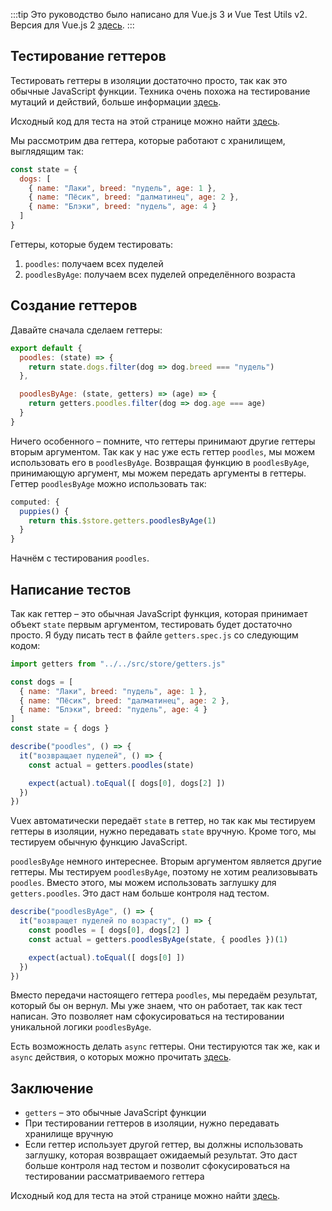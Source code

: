 :::tip Это руководство было написано для Vue.js 3 и Vue Test Utils v2.
Версия для Vue.js 2 [здесь](/ru).
:::

## Тестирование геттеров

Тестировать геттеры в изоляции достаточно просто, так как это обычные JavaScript функции. Техника очень похожа на тестирование мутаций и действий, больше информации [здесь](https://lmiller1990.github.io/vue-testing-handbook/v3/ru/vuex-mutations.html).

Исходный код для теста на этой странице можно найти [здесь](https://github.com/lmiller1990/vue-testing-handbook/tree/master/demo-app-vue-3/tests/unit/getters.spec.js).

Мы рассмотрим два геттера, которые работают с хранилищем, выглядящим так:

```js
const state = {
  dogs: [
    { name: "Лаки", breed: "пудель", age: 1 },
    { name: "Пёсик", breed: "далматинец", age: 2 },
    { name: "Блэки", breed: "пудель", age: 4 }
  ]
}
```

Геттеры, которые будем тестировать:

1. `poodles`: получаем всех пуделей
2. `poodlesByAge`: получаем всех пуделей определённого возраста

## Создание геттеров

Давайте сначала сделаем геттеры: 

```js
export default {
  poodles: (state) => {
    return state.dogs.filter(dog => dog.breed === "пудель")
  },

  poodlesByAge: (state, getters) => (age) => {
    return getters.poodles.filter(dog => dog.age === age)
  }
}
```

Ничего особенного – помните, что геттеры принимают другие геттеры вторым аргументом. Так как у нас уже есть геттер `poodles`, мы можем использовать его в `poodlesByAge`. Возвращая функцию в `poodlesByAge`, принимающую аргумент, мы можем передать аргументы в геттеры. Геттер `poodlesByAge` можно использовать так:

```js
computed: {
  puppies() {
    return this.$store.getters.poodlesByAge(1)
  }
}
```

Начнём с тестирования `poodles`.

## Написание тестов

Так как геттер – это обычная JavaScript функция, которая принимает объект `state` первым аргументом, тестировать будет достаточно просто. Я буду писать тест в файле `getters.spec.js` со следующим кодом:

```js
import getters from "../../src/store/getters.js"

const dogs = [
  { name: "Лаки", breed: "пудель", age: 1 },
  { name: "Пёсик", breed: "далматинец", age: 2 },
  { name: "Блэки", breed: "пудель", age: 4 }
]
const state = { dogs }

describe("poodles", () => {
  it("возвращает пуделей", () => {
    const actual = getters.poodles(state)

    expect(actual).toEqual([ dogs[0], dogs[2] ])
  })
})
```

Vuex автоматически передаёт `state` в геттер, но так как мы тестируем геттеры в изоляции, нужно передавать `state` вручную. Кроме того, мы тестируем обычную функцию JavaScript.

`poodlesByAge` немного интереснее. Вторым аргументом является другие геттеры. Мы тестируем `poodlesByAge`, поэтому не хотим реализовывать `poodles`. Вместо этого, мы можем использовать заглушку для `getters.poodles`. Это даст нам больше контроля над тестом.

```js
describe("poodlesByAge", () => {
  it("возвращет пуделей по возрасту", () => {
    const poodles = [ dogs[0], dogs[2] ]
    const actual = getters.poodlesByAge(state, { poodles })(1)

    expect(actual).toEqual([ dogs[0] ])
  })
})
```

Вместо передачи настоящего геттера `poodles`, мы передаём результат, который бы он вернул. Мы уже знаем, что он работает, так как тест написан. Это позволяет нам сфокусироваться на тестировании уникальной логики `poodlesByAge`.

Есть возможность делать `async` геттеры. Они тестируются так же, как и `async` действия, о которых можно прочитать [здесь](https://lmiller1990.github.io/vue-testing-handbook/v3/ru/vuex-actions.html).

## Заключение

- `getters` – это обычные JavaScript функции
- При тестировании геттеров в изоляции, нужно передавать хранилище вручную
- Если геттер использует другой геттер, вы должны использовать заглушку, которая возвращает ожидаемый результат. Это даст больше контроля над тестом и позволит сфокусироваться на тестировании рассматриваемого геттера

Исходный код для теста на этой странице можно найти [здесь](https://github.com/lmiller1990/vue-testing-handbook/tree/master/demo-app-vue-3/tests/unit/getters.spec.js).
